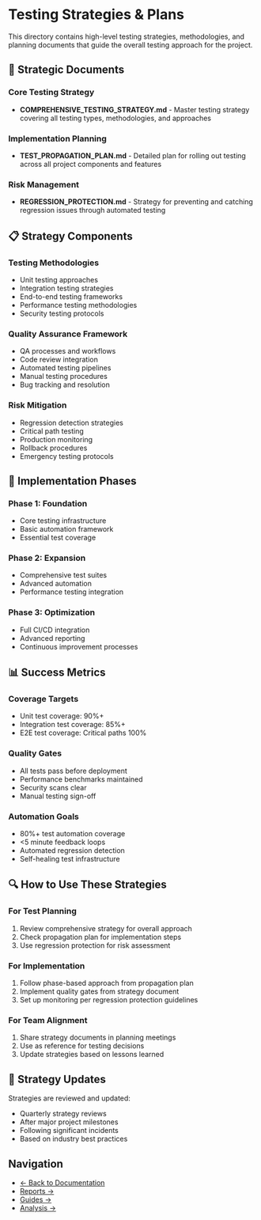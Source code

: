 # Testing Strategies & Plans

This directory contains high-level testing strategies, methodologies, and planning documents that guide the overall testing approach for the project.

## 🎯 Strategic Documents

### Core Testing Strategy
- **COMPREHENSIVE_TESTING_STRATEGY.md** - Master testing strategy covering all testing types, methodologies, and approaches

### Implementation Planning
- **TEST_PROPAGATION_PLAN.md** - Detailed plan for rolling out testing across all project components and features

### Risk Management
- **REGRESSION_PROTECTION.md** - Strategy for preventing and catching regression issues through automated testing

## 📋 Strategy Components

### Testing Methodologies
- Unit testing approaches
- Integration testing strategies  
- End-to-end testing frameworks
- Performance testing methodologies
- Security testing protocols

### Quality Assurance Framework
- QA processes and workflows
- Code review integration
- Automated testing pipelines
- Manual testing procedures
- Bug tracking and resolution

### Risk Mitigation
- Regression detection strategies
- Critical path testing
- Production monitoring
- Rollback procedures
- Emergency testing protocols

## 🔄 Implementation Phases

### Phase 1: Foundation
- Core testing infrastructure
- Basic automation framework
- Essential test coverage

### Phase 2: Expansion  
- Comprehensive test suites
- Advanced automation
- Performance testing integration

### Phase 3: Optimization
- Full CI/CD integration
- Advanced reporting
- Continuous improvement processes

## 📊 Success Metrics

### Coverage Targets
- Unit test coverage: 90%+
- Integration test coverage: 85%+
- E2E test coverage: Critical paths 100%

### Quality Gates
- All tests pass before deployment
- Performance benchmarks maintained
- Security scans clear
- Manual testing sign-off

### Automation Goals
- 80%+ test automation coverage
- <5 minute feedback loops
- Automated regression detection
- Self-healing test infrastructure

## 🔍 How to Use These Strategies

### For Test Planning
1. Review comprehensive strategy for overall approach
2. Check propagation plan for implementation steps
3. Use regression protection for risk assessment

### For Implementation
1. Follow phase-based approach from propagation plan
2. Implement quality gates from strategy document
3. Set up monitoring per regression protection guidelines

### For Team Alignment
1. Share strategy documents in planning meetings
2. Use as reference for testing decisions
3. Update strategies based on lessons learned

## 🔄 Strategy Updates

Strategies are reviewed and updated:
- Quarterly strategy reviews
- After major project milestones
- Following significant incidents
- Based on industry best practices

## Navigation
- [← Back to Documentation](../)
- [Reports →](../REPORTS/)
- [Guides →](../GUIDES/)
- [Analysis →](../ANALYSIS/) 